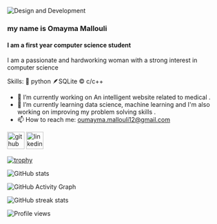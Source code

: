![Design and Development](https://camo.githubusercontent.com/d8a7b68700e343761bb04aee7c848aade21227cdae9e9ce9f1dac0d7c88df23d/68747470733a2f2f63646e612e61727473746174696f6e2e636f6d2f702f6173736574732f696d616765732f696d616765732f3033352f3639332f3635362f6f726967696e616c2f6777796e6574682d62616c75)
### my name is Omayma Mallouli

#### I am  a first year computer science student 

I am a passionate and hardworking woman with a strong interest in computer science

Skills:  🐍 python 🪶SQLite  ©️ c/c++

- 🔭 I’m currently working on An intelligent website related to medical . 
- 🌱 I’m currently learning data science, machine learning and I'm  also working on improving my problem solving skills . 
- 📫 How to reach me: oumayma.mallouli12@gmail.com 


[<img src='https://cdn.jsdelivr.net/npm/simple-icons@3.0.1/icons/github.svg' alt='github' height='40'>](https://github.com/oumayma-mallouli)  [<img src='https://cdn.jsdelivr.net/npm/simple-icons@3.0.1/icons/linkedin.svg' alt='linkedin' height='40'>](https://www.linkedin.com/in/oumayma-mallouli-aa50b622a/)  

[![trophy](https://github-profile-trophy.vercel.app/?username=oumayma-mallouli)](https://github.com/ryo-ma/github-profile-trophy)

![GitHub stats](https://github-readme-stats.vercel.app/api?username=oumayma-mallouli&show_icons=true)  

![GitHub Activity Graph](https://activity-graph.herokuapp.com/graph?username=oumayma-mallouli)  

![GitHub streak stats](https://streak-stats.demolab.com/?user=oumayma-mallouli)  

![Profile views](https://gpvc.arturio.dev/oumayma-mallouli)  
